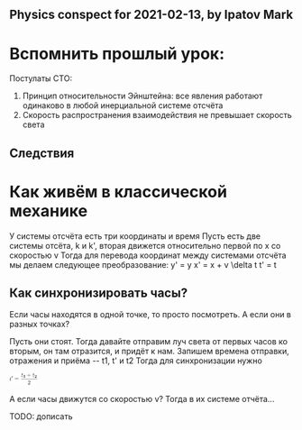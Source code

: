 ## Physics conspect for 2021-02-13, by Ipatov Mark

# Вспомнить прошлый урок:

Постулаты СТО:
1. Принцип относительности Эйнштейна: все явления работают одинаково в любой инерциальной системе отсчёта
2. Скорость распространения взаимодействия не превышает скорость света

## Следствия

# Как живём в классической механике
У системы отсчёта есть три координаты и время
Пусть есть две системы отсёта, k и k', вторая движется относительно первой по x со скоростью v
Тогда для перевода координат между системами отсчёта мы делаем следующее преобразование:
y' = y
x' = x + v \delta t
t' = t

## Как синхронизировать часы?

Если часы находятся в одной точке, то просто посмотреть. А если они в разных точках?

Пусть они стоят. Тогда давайте отправим луч света от первых часов ко вторым, он там отразится, и придёт к нам. Запишем времена отправки, отражения и приёма -- t1, t' и t2
Тогда для синхронизации нужно

<img src='resources/2021-02-13-01.png' height="20"/>

А если часы движутся со скоростью v? 
Тогда в их системе отчёта...

TODO: дописать
